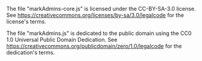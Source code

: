 The file "markAdmins-core.js" is licensed under the CC-BY-SA-3.0 license. See https://creativecommons.org/licenses/by-sa/3.0/legalcode for the license's terms.

The file "markAdmins.js" is dedicated to the public domain using the CC0 1.0 Universal Public Domain Dedication. See https://creativecommons.org/publicdomain/zero/1.0/legalcode for the dedication's terms.
